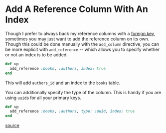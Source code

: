 # Add A Reference Column With An Index

Though I prefer to always back my reference columns with a [foreign
key](add-a-foreign-key-reference-to-a-table.md), sometimes you may just want to
add the reference column on its own. Though this could be done manually with
the `add_column` directive, you can be more explicit with `add_reference` --
which allows you to specify whether or not an index is to be added.

```ruby
def up
  add_reference :books, :authors, index: true
end
```

This will add `authors_id` and an index to the `books` table.

You can additionally specify the type of the column. This is handy if you are
using `uuid`s for all your primary keys.

```ruby
def up
  add_reference :books, :authors, type: :uuid, index: true
end
```

[source](https://nandovieira.com/using-uuid-with-postgresql-and-activerecord)
